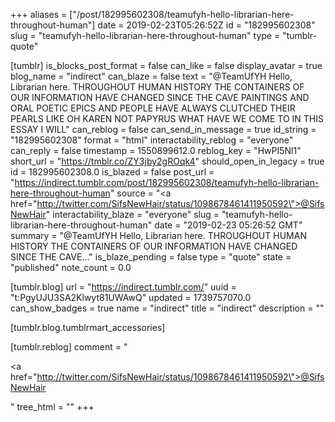 +++
aliases = ["/post/182995602308/teamufyh-hello-librarian-here-throughout-human"]
date = 2019-02-23T05:26:52Z
id = "182995602308"
slug = "teamufyh-hello-librarian-here-throughout-human"
type = "tumblr-quote"

[tumblr]
is_blocks_post_format = false
can_like = false
display_avatar = true
blog_name = "indirect"
can_blaze = false
text = "@TeamUfYH Hello, Librarian here. THROUGHOUT HUMAN HISTORY THE CONTAINERS OF OUR INFORMATION HAVE CHANGED SINCE THE CAVE PAINTINGS AND ORAL POETIC EPICS AND PEOPLE HAVE ALWAYS CLUTCHED THEIR PEARLS LIKE OH KAREN NOT PAPYRUS WHAT HAVE WE COME TO IN THIS ESSAY I WILL"
can_reblog = false
can_send_in_message = true
id_string = "182995602308"
format = "html"
interactability_reblog = "everyone"
can_reply = false
timestamp = 1550899612.0
reblog_key = "HwPI5Nl1"
short_url = "https://tmblr.co/ZY3jby2gROqk4"
should_open_in_legacy = true
id = 182995602308.0
is_blazed = false
post_url = "https://indirect.tumblr.com/post/182995602308/teamufyh-hello-librarian-here-throughout-human"
source = "<a href=\"http://twitter.com/SifsNewHair/status/1098678461411950592\">@SifsNewHair</a>"
interactability_blaze = "everyone"
slug = "teamufyh-hello-librarian-here-throughout-human"
date = "2019-02-23 05:26:52 GMT"
summary = "@TeamUfYH Hello, Librarian here. THROUGHOUT HUMAN HISTORY THE CONTAINERS OF OUR INFORMATION HAVE CHANGED SINCE THE CAVE..."
is_blaze_pending = false
type = "quote"
state = "published"
note_count = 0.0

[tumblr.blog]
url = "https://indirect.tumblr.com/"
uuid = "t:PgyUJU3SA2Klwyt81UWAwQ"
updated = 1739757070.0
can_show_badges = true
name = "indirect"
title = "indirect"
description = ""

[tumblr.blog.tumblrmart_accessories]

[tumblr.reblog]
comment = "<p><a href=\"http://twitter.com/SifsNewHair/status/1098678461411950592\">@SifsNewHair</a></p>"
tree_html = ""
+++
